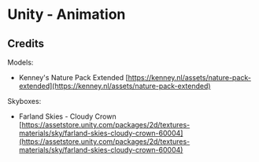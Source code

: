 # Unity - Animation

## Credits

Models:
* Kenney's Nature Pack Extended [https://kenney.nl/assets/nature-pack-extended](https://kenney.nl/assets/nature-pack-extended)

Skyboxes:
* Farland Skies - Cloudy Crown [https://assetstore.unity.com/packages/2d/textures-materials/sky/farland-skies-cloudy-crown-60004](https://assetstore.unity.com/packages/2d/textures-materials/sky/farland-skies-cloudy-crown-60004)
